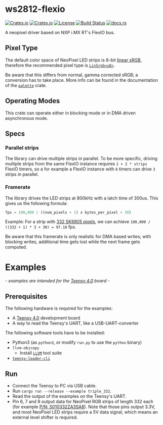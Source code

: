 # ws2812-flexio

[![Crates.io](https://img.shields.io/crates/v/ws2812-flexio)](https://crates.io/crates/ws2812-flexio)
[![Crates.io](https://img.shields.io/crates/d/ws2812-flexio)](https://crates.io/crates/ws2812-flexio)
[![License](https://img.shields.io/crates/l/ws2812-flexio)](https://github.com/Finomnis/ws2812-flexio/blob/main/LICENSE-MIT)
[![Build Status](https://img.shields.io/github/actions/workflow/status/Finomnis/ws2812-flexio/ci.yml)](https://github.com/Finomnis/ws2812-flexio/actions/workflows/ci.yml?query=branch%3Amain)
[![docs.rs](https://img.shields.io/docsrs/ws2812-flexio)](https://docs.rs/ws2812-flexio)


A neopixel driver based on NXP i.MX RT's FlexIO bus.

## Pixel Type

The default color space of NeoPixel LED strips is 8-bit [linear sRGB](https://matt77hias.github.io/blog/2018/07/01/linear-gamma-and-sRGB-color-spaces.html), therefore the recommended pixel type is [`LinSrgb<u8>`](https://docs.rs/palette/latest/palette/type.LinSrgb.html).

Be aware that this differs from normal, gamma corrected sRGB; a conversion has to take place.
More info can be found in the documentation of the [`palette`](https://docs.rs/palette) crate.

## Operating Modes

This crate can operate either in blocking mode or in DMA driven asynchronous mode.

## Specs

### Parallel strips

  The library can drive multiple strips in parallel. To be more specific, driving multiple strips from the same FlexIO instance requires `2 + 2 * strips` FlexIO timers, so a for example a FlexIO instance with `8` timers can drive `3` strips in parallel.

### Framerate

  The library drives the LED strips at 800kHz with a latch time of 300us. This gives us the following formula:

  ```python
  fps = 100,000 / ((num_pixels + 1) x bytes_per_pixel + 30)
  ```

  Example: For a strip with [332 SK6805 pixels](https://www.ipixelleds.com/index.php?id=923), we can achieve `100,000 / ((332 + 1) * 3 + 30) = 97.18` fps.

  Be aware that this framerate is only realistic for DMA based writes; with blocking writes, additional time gets lost while the next frame gets computed.


# Examples

*- examples are intended for the [Teensy 4.0](https://www.pjrc.com/store/teensy40.html) board -*

## Prerequisites

The following hardware is required for the examples:
- A [Teensy 4.0](https://www.pjrc.com/store/teensy40.html) development board
- A way to read the Teensy's UART, like a USB-UART-converter

The following software tools have to be installed:
- Python3 (as `python3`, or modify `run.py` to use the `python` binary)
- `llvm-objcopy`
  - Install [`LLVM`](https://github.com/llvm/llvm-project/releases) tool suite
- [`teensy-loader-cli`](https://www.pjrc.com/teensy/loader_cli.html)


## Run

- Connect the Teensy to PC via USB cable.
- Run `cargo run --release --example triple_332`.
- Read the output of the examples on the Teensy's UART.
- Pin 6, 7 and 8 output data for NeoPixel RGB strips of length 332 each
  (for example [P/N: S010332ZA3SA8](https://www.ipixelleds.com/index.php?id=923)).
  Note that those pins output 3.3V, and most NeoPixel LED strips require a 5V data signal, which means an external level shifter is required.
